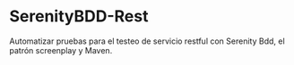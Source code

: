 # SerenityBDD-Rest
Automatizar pruebas para el testeo de servicio restful con Serenity Bdd, el patrón screenplay y Maven.
